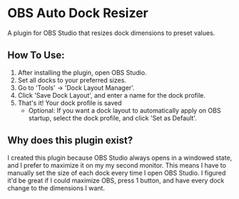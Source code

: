 # OBS Auto Dock Resizer
A plugin for OBS Studio that resizes dock dimensions to preset values.

## How To Use:
1. After installing the plugin, open OBS Studio.
2. Set all docks to your preferred sizes.
3. Go to 'Tools' -> 'Dock Layout Manager'.
4. Click 'Save Dock Layout', and enter a name for the dock profile.
5. That's it! Your dock profile is saved
   - Optional: If you want a dock layout to automatically apply on OBS startup, select the dock profile, and click 'Set as Default'.

## Why does this plugin exist?
I created this plugin because OBS Studio always opens in a windowed state, and I prefer to maximize it on my my second monitor. This means I have to manually set the size of each dock every time I open OBS Studio. I figured it'd be great if I could maximize OBS, press 1 button, and have every dock change to the dimensions I want.
